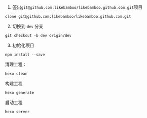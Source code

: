 
1. 签出`git@github.com:likebamboo/likebamboo.github.com.git`项目

```
clone git@github.com:likebamboo/likebamboo.github.com.git
```

2. 切换到 `dev` 分支

```
git checkout -b dev origin/dev
```

3. 初始化项目

```
npm install --save
```

清理工程：

```
hexo clean
```

构建工程
```
hexo generate
```

启动工程
```
hexo server
```
